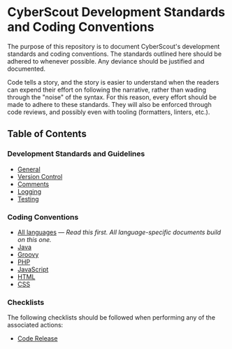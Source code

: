 # CyberScout Development Standards and Coding Conventions

The purpose of this repository is to document CyberScout's development standards
and coding conventions. The standards outlined here should be adhered to
whenever possible. Any deviance should be justified and documented.

Code tells a story, and the story is easier to understand when the readers can
expend their effort on following the narrative, rather than wading through the
"noise" of the syntax. For this reason, every effort should be made to adhere to
these standards. They will also be enforced through code reviews, and possibly
even with tooling (formatters, linters, etc.).

## Table of Contents

### Development Standards and Guidelines

* [General](General.md)
* [Version Control](VersionControl.md)
* [Comments](Comments.md)
* [Logging](Logging.md)
* [Testing](Testing.md)

### Coding Conventions

* [All languages](All.md) &mdash; *Read this first. All language-specific documents build
  on this one.*
* [Java](Java.md)
* [Groovy](Groovy.md)
* [PHP](PHP.md)
* [JavaScript](JavaScript.md)
* [HTML](HTML.md)
* [CSS](CSS.md)

### Checklists

The following checklists should be followed when performing any of the
associated actions:

* [Code Release](ReleaseChecklist.md)
